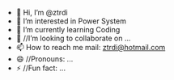 - 👋 Hi, I’m @ztrdi
- 👀 I’m interested in Power System
- 🌱 I’m currently learning Coding
- 💞️ //I’m looking to collaborate on ...
- 📫 How to reach me mail: ztrdi@hotmail.com
- 😄 //Pronouns: ...
- ⚡ //Fun fact: ...

<!---
ztrdi/ztrdi is a ✨ special ✨ repository because its `README.md` (this file) appears on your GitHub profile.
You can click the Preview link to take a look at your changes.
--->
